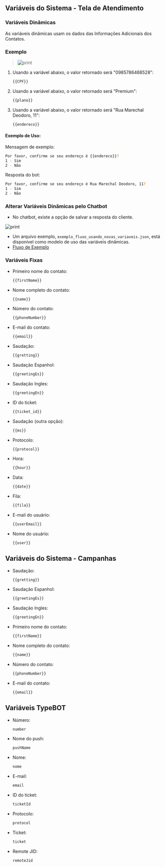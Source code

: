 ## Variáveis do Sistema - Tela de Atendimento

### Variáveis Dinâmicas

As variáveis dinâmicas usam os dados das Informações Adicionais dos Contatos.

### Exemplo

>![print](informacoesadicionais.jpg)

1. Usando a variável abaixo, o valor retornado será "0985786468528":
   ```bash
   {{CPF}}
   ```

2. Usando a variável abaixo, o valor retornado será "Premium":
   ```bash
   {{plano}}
   ```

3. Usando a variável abaixo, o valor retornado será "Rua Marechal Deodoro, 11":
   ```bash
   {{endereco}}
   ```

#### Exemplo de Uso:

Mensagem de exemplo:
```bash
Por favor, confirme se seu endereço é {{endereco}}?
1 - Sim
2 - Não
```

Resposta do bot:
```bash
Por favor, confirme se seu endereço é Rua Marechal Deodoro, 11?
1 - Sim
2 - Não
```

### Alterar Variáveis Dinâmicas pelo Chatbot

- No chatbot, existe a opção de salvar a resposta do cliente.

![print](alterardados.jpg)

- Um arquivo exemplo, `exemplo_fluxo_usando_novas_variaveis.json`, está disponível como modelo de uso das variáveis dinâmicas.
- [Fluxo de Exemplo](exemplo_fluxo_usando_novas_variaveis.json)

### Variáveis Fixas

- Primeiro nome do contato:
   ```bash
   {{firstName}}
   ```
- Nome completo do contato:
   ```bash
   {{name}}
   ```
- Número do contato:
   ```bash
   {{phoneNumber}}
   ```
- E-mail do contato:
   ```bash
   {{email}}
   ```
- Saudação:
   ```bash
   {{gretting}}
   ```
- Saudação Espanhol:
   ```bash
   {{greetingEs}}
   ```
- Saudação Ingles:
   ```bash
   {{greetingEn}}
   ```
- ID do ticket:
   ```bash
   {{ticket_id}}
   ```
- Saudação (outra opção):
   ```bash
   {{ms}}
   ```
- Protocolo:
   ```bash
   {{protocol}}
   ```
- Hora:
   ```bash
   {{hour}}
   ```
- Data:
   ```bash
   {{date}}
   ```
- Fila:
   ```bash
   {{fila}}
   ```
- E-mail do usuário:
   ```bash
   {{userEmail}}
   ```
- Nome do usuário:
   ```bash
   {{user}}
   ```

## Variáveis do Sistema - Campanhas
- Saudação:
   ```bash
   {{gretting}}
   ```
- Saudação Espanhol:
   ```bash
   {{greetingEs}}
   ```
- Saudação Ingles:
   ```bash
   {{greetingEn}}
   ```
- Primeiro nome do contato:
   ```bash
   {{firstName}}
   ```
- Nome completo do contato:
   ```bash
   {{name}}
   ```
- Número do contato:
   ```bash
   {{phoneNumber}}
   ```
- E-mail do contato:
   ```bash
   {{email}}
   ```

## Variáveis TypeBOT

- Número:
   ```bash
   number
   ```
- Nome do push:
   ```bash
   pushName
   ```
- Nome:
   ```bash
   nome
   ```
- E-mail:
   ```bash
   email
   ```
- ID do ticket:
   ```bash
   ticketId
   ```
- Protocolo:
   ```bash
   protocol
   ```
- Ticket:
   ```bash
   ticket
   ```
- Remote JID:
   ```bash
   remoteJid
   ```